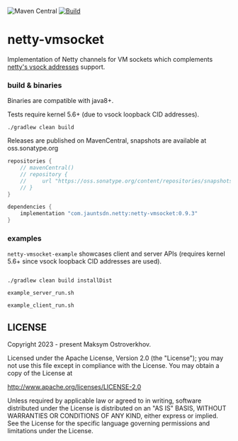 ![Maven Central](https://img.shields.io/maven-central/v/com.jauntsdn.netty/netty-vmsocket)
[![Build](https://github.com/jauntsdn/netty-vmsocket/actions/workflows/ci-build.yml/badge.svg)](https://github.com/jauntsdn/netty-vmsocket/actions/workflows/ci-build.yml)

# netty-vmsocket

Implementation of Netty channels for VM sockets which complements [netty's vsock addresses](https://github.com/netty/netty/pull/13468) support.

### build & binaries

Binaries are compatible with java8+.

Tests require kernel 5.6+ (due to vsock loopback CID addresses).

```shell script
./gradlew clean build
```

Releases are published on MavenCentral, snapshots are available at oss.sonatype.org
```groovy
repositories {
    // mavenCentral()
    // repository {
    //     url "https://oss.sonatype.org/content/repositories/snapshots"
    // }
}

dependencies {
    implementation "com.jauntsdn.netty:netty-vmsocket:0.9.3"
}
```

### examples

`netty-vmsocket-example` showcases client and server APIs (requires kernel 5.6+ since vsock loopback CID addresses are used). 

```shell script

./gradlew clean build installDist

example_server_run.sh

example_client_run.sh
```

## LICENSE

Copyright 2023 - present Maksym Ostroverkhov.

Licensed under the Apache License, Version 2.0 (the "License");
you may not use this file except in compliance with the License.
You may obtain a copy of the License at

http://www.apache.org/licenses/LICENSE-2.0

Unless required by applicable law or agreed to in writing, software
distributed under the License is distributed on an "AS IS" BASIS,
WITHOUT WARRANTIES OR CONDITIONS OF ANY KIND, either express or implied.
See the License for the specific language governing permissions and
limitations under the License.